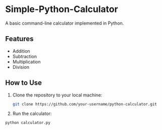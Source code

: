 # Simple-Python-Calculator

A basic command-line calculator implemented in Python.

## Features

- Addition
- Subtraction
- Multiplication
- Division

## How to Use

1. Clone the repository to your local machine:

   ```bash
   git clone https://github.com/your-username/python-calculator.git

2. Run the calculator:
  ```bash
  python calculator.py

